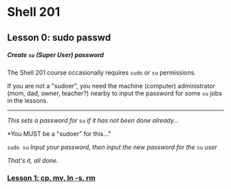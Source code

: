 # Shell 201
## Lesson 0: sudo passwd

##### Create `su` (Super User) password

The Shell 201 course occasionally requires `sudo` or `su` permissions.

If you are not a "sudoer", you need the machine (computer) administrator (mom, dad, owner, teacher?) nearby to input the password for some `su` jobs in the lessons.

___

*This sets a password for* `su` *if it has not been done already...*

*You MUST be a "sudoer" for this..."

`sudo su` *Input your password, then input the new password for the* `su` *user*

*That's it, all done.*

### [Lesson 1: cp, mv, ln -s, rm](https://github.com/inkVerb/pinker/blob/master/201-shell/Lesson-01.md)
